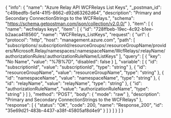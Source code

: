 {
  "info": {
    "name": "Azure Relay API WCFRelays List Keys",
    "_postman_id": "c49bedfb-5ef4-41f5-8662-d92d63262d64",
    "description": "Primary and Secondary ConnectionStrings to the WCFRelays.",
    "schema": "https://schema.getpostman.com/json/collection/v2.0.0/"
  },
  "item": [
    {
      "name": "wcfrelays keys",
      "item": [
        {
          "id": "728ffbeb-19ec-4c92-b1ee-b2aaca418560",
          "name": "WCFRelays_ListKeys",
          "request": {
            "url": {
              "protocol": "http",
              "host": "management.azure.com",
              "path": [
                "subscriptions/:subscriptionId/resourceGroups/:resourceGroupName/providers/Microsoft.Relay/namespaces/:namespaceName/WcfRelays/:relayName/authorizationRules/:authorizationRuleName/ListKeys"
              ],
              "query": [
                {
                  "key": "No Name",
                  "value": "%7B%7D",
                  "disabled": false
                }
              ],
              "variable": [
                {
                  "id": "subscriptionId",
                  "value": "subscriptionId",
                  "type": "string"
                },
                {
                  "id": "resourceGroupName",
                  "value": "resourceGroupName",
                  "type": "string"
                },
                {
                  "id": "namespaceName",
                  "value": "namespaceName",
                  "type": "string"
                },
                {
                  "id": "relayName",
                  "value": "relayName",
                  "type": "string"
                },
                {
                  "id": "authorizationRuleName",
                  "value": "authorizationRuleName",
                  "type": "string"
                }
              ]
            },
            "method": "POST",
            "body": {
              "mode": "raw"
            },
            "description": "Primary and Secondary ConnectionStrings to the WCFRelays"
          },
          "response": [
            {
              "status": "OK",
              "code": 200,
              "name": "Response_200",
              "id": "35e69d21-483b-4437-a38f-45805af8d4e9"
            }
          ]
        }
      ]
    }
  ]
}